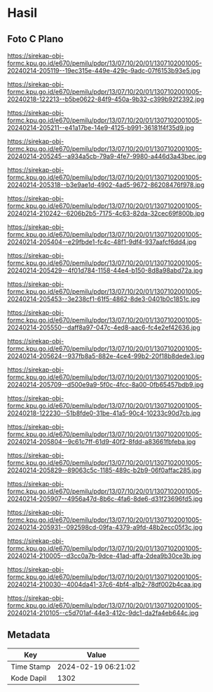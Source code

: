 # Hasil

## Foto C Plano

https://sirekap-obj-formc.kpu.go.id/e670/pemilu/pdpr/13/07/10/20/01/1307102001005-20240214-205119--19ec315e-449e-429c-9adc-07f6153b93e5.jpg

https://sirekap-obj-formc.kpu.go.id/e670/pemilu/pdpr/13/07/10/20/01/1307102001005-20240218-122213--b5be0622-84f9-450a-9b32-c399b92f2392.jpg

https://sirekap-obj-formc.kpu.go.id/e670/pemilu/pdpr/13/07/10/20/01/1307102001005-20240214-205211--e41a17be-14e9-4125-b991-36181f4f35d9.jpg

https://sirekap-obj-formc.kpu.go.id/e670/pemilu/pdpr/13/07/10/20/01/1307102001005-20240214-205245--a934a5cb-79a9-4fe7-9980-a446d3a43bec.jpg

https://sirekap-obj-formc.kpu.go.id/e670/pemilu/pdpr/13/07/10/20/01/1307102001005-20240214-205318--b3e9ae1d-4902-4ad5-9672-86208476f978.jpg

https://sirekap-obj-formc.kpu.go.id/e670/pemilu/pdpr/13/07/10/20/01/1307102001005-20240214-210242--6206b2b5-7175-4c63-82da-32cec69f800b.jpg

https://sirekap-obj-formc.kpu.go.id/e670/pemilu/pdpr/13/07/10/20/01/1307102001005-20240214-205404--e29fbde1-fc4c-48f1-9df4-937aafcf6dd4.jpg

https://sirekap-obj-formc.kpu.go.id/e670/pemilu/pdpr/13/07/10/20/01/1307102001005-20240214-205429--4f01d784-1158-44e4-b150-8d8a98abd72a.jpg

https://sirekap-obj-formc.kpu.go.id/e670/pemilu/pdpr/13/07/10/20/01/1307102001005-20240214-205453--3e238cf1-61f5-4862-8de3-0401b0c1851c.jpg

https://sirekap-obj-formc.kpu.go.id/e670/pemilu/pdpr/13/07/10/20/01/1307102001005-20240214-205550--daff8a97-047c-4ed8-aac6-fc4e2ef42636.jpg

https://sirekap-obj-formc.kpu.go.id/e670/pemilu/pdpr/13/07/10/20/01/1307102001005-20240214-205624--937fb8a5-882e-4ce4-99b2-20f18b8dede3.jpg

https://sirekap-obj-formc.kpu.go.id/e670/pemilu/pdpr/13/07/10/20/01/1307102001005-20240214-205709--d500e9a9-5f0c-4fcc-8a00-0fb65457bdb9.jpg

https://sirekap-obj-formc.kpu.go.id/e670/pemilu/pdpr/13/07/10/20/01/1307102001005-20240218-122230--51b8fde0-31be-41a5-90c4-10233c90d7cb.jpg

https://sirekap-obj-formc.kpu.go.id/e670/pemilu/pdpr/13/07/10/20/01/1307102001005-20240214-205804--9c61c7ff-61d9-40f2-8fdd-a83661fbfeba.jpg

https://sirekap-obj-formc.kpu.go.id/e670/pemilu/pdpr/13/07/10/20/01/1307102001005-20240214-205829--89063c5c-1185-489c-b2b9-06f0affac285.jpg

https://sirekap-obj-formc.kpu.go.id/e670/pemilu/pdpr/13/07/10/20/01/1307102001005-20240214-205907--4956a47d-8b6c-4fa6-8de6-d31f23696fd5.jpg

https://sirekap-obj-formc.kpu.go.id/e670/pemilu/pdpr/13/07/10/20/01/1307102001005-20240214-205931--092598cd-09fa-4379-a9fd-48b2ecc05f3c.jpg

https://sirekap-obj-formc.kpu.go.id/e670/pemilu/pdpr/13/07/10/20/01/1307102001005-20240214-210005--d3cc0a7b-9dce-41ad-affa-2dea9b30ce3b.jpg

https://sirekap-obj-formc.kpu.go.id/e670/pemilu/pdpr/13/07/10/20/01/1307102001005-20240214-210030--4004da41-37c6-4bf4-a1b2-78df002b4caa.jpg

https://sirekap-obj-formc.kpu.go.id/e670/pemilu/pdpr/13/07/10/20/01/1307102001005-20240214-210105--c5d701af-44e3-412c-9dc1-da2fa4eb644c.jpg


## Metadata

| Key        | Value               |
| ---------- | ------------------- |
| Time Stamp | 2024-02-19 06:21:02 |
| Kode Dapil | 1302                |



